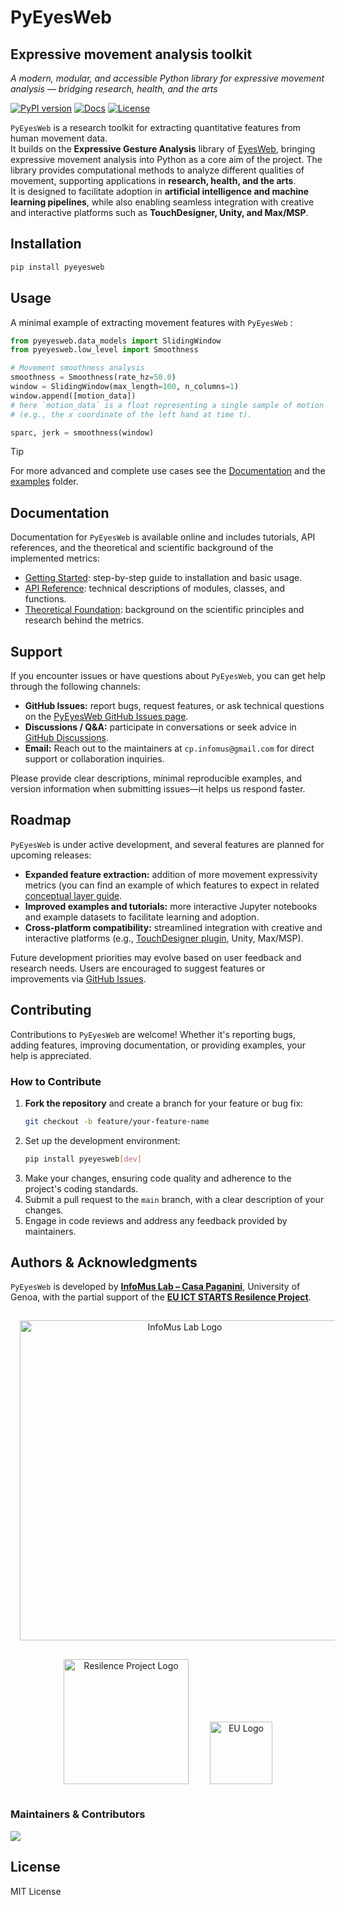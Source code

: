# PyEyesWeb  
## Expressive movement analysis toolkit
*A modern, modular, and accessible Python library for expressive movement analysis — bridging research, health, and the arts*  

[![PyPI version](https://img.shields.io/pypi/v/pyeyesweb.svg)](https://pypi.org/project/pyeyesweb/)
[![Docs](https://img.shields.io/badge/docs-latest-blue.svg)](https://infomuscp.github.io/PyEyesWeb/)
[![License](https://img.shields.io/github/license/USERNAME/PyEyesWeb.svg)](.github/LICENSE) 

`PyEyesWeb` is a research toolkit for extracting quantitative features from human movement data.  
It builds on the **Expressive Gesture Analysis** library of [EyesWeb](https://casapaganini.unige.it/eyesweb_bp), bringing expressive movement analysis into Python as a core aim of the project.
The library provides computational methods to analyze different qualities of movement, supporting applications in **research, health, and the arts**.  
It is designed to facilitate adoption in **artificial intelligence and machine learning pipelines**, while also enabling seamless integration with creative and interactive platforms such as **TouchDesigner, Unity, and Max/MSP**.  

## Installation

```bash
pip install pyeyesweb
```

## Usage
A minimal example of extracting movement features with `PyEyesWeb`
:
```python
from pyeyesweb.data_models import SlidingWindow
from pyeyesweb.low_level import Smoothness

# Movement smoothness analysis
smoothness = Smoothness(rate_hz=50.0)
window = SlidingWindow(max_length=100, n_columns=1)
window.append([motion_data]) 
# here `motion_data` is a float representing a single sample of motion data
# (e.g., the x coordinate of the left hand at time t).

sparc, jerk = smoothness(window)
```
> [!TIP]
> For more advanced and complete use cases see the [Documentation](https://infomuscp.github.io/PyEyesWeb/)
> and the [examples](examples) folder.

## Documentation

Documentation for `PyEyesWeb` is available online and includes tutorials, API references, and the theoretical and scientific background of the implemented metrics:

- [Getting Started](https://infomuscp.github.io/PyEyesWeb/getting_started): step-by-step guide to installation and basic usage.
- [API Reference](https://infomuscp.github.io/PyEyesWeb/api_reference): technical descriptions of modules, classes, and functions.  
- [Theoretical Foundation](https://infomuscp.github.io/PyEyesWeb/user_guide): background on the scientific principles and research behind the metrics. 

## Support

If you encounter issues or have questions about `PyEyesWeb`, you can get help through the following channels:

- **GitHub Issues:** report bugs, request features, or ask technical questions on the [PyEyesWeb GitHub Issues page](https://github.com/infomuscp/PyEyesWeb/issues).  
- **Discussions / Q&A:** participate in conversations or seek advice in [GitHub Discussions](https://github.com/infomuscp/PyEyesWeb/discussions).  
- **Email:** Reach out to the maintainers at `cp.infomus@gmail.com` for direct support or collaboration inquiries.  

Please provide clear descriptions, minimal reproducible examples, and version information when submitting issues—it helps us respond faster.

## Roadmap

`PyEyesWeb` is under active development, and several features are planned for upcoming releases:  

- **Expanded feature extraction:** addition of more movement expressivity metrics (you can find an example of which features to expect in related [conceptual layer guide]().  
- **Improved examples and tutorials:** more interactive Jupyter notebooks and example datasets to facilitate learning and adoption.  
- **Cross-platform compatibility:** streamlined integration with creative and interactive platforms (e.g., [TouchDesigner plugin](https://github.com/InfoMusCP/PyEyesWebTD), Unity, Max/MSP).  

Future development priorities may evolve based on user feedback and research needs.
Users are encouraged to suggest features or improvements via [GitHub Issues](https://github.com/infomuscp/PyEyesWeb/issues).

## Contributing

Contributions to `PyEyesWeb` are welcome! Whether it's reporting bugs, adding features, improving documentation, or providing examples, your help is appreciated.  

### How to Contribute
1. **Fork the repository** and create a branch for your feature or bug fix:  
   ```bash
   git checkout -b feature/your-feature-name
    ```
2. Set up the development environment:
    ```bash
    pip install pyeyesweb[dev]
    ```
3. Make your changes, ensuring code quality and adherence to the project's coding standards.
4. Submit a pull request to the `main` branch, with a clear description of your changes.
5. Engage in code reviews and address any feedback provided by maintainers.

## Authors & Acknowledgments

`PyEyesWeb` is developed by [**InfoMus Lab – Casa Paganini**](http://www.casapaganini.org/index_eng.php), University of Genoa, with the partial support of the **[EU ICT STARTS Resilence Project](https://www.resilence.eu/)**.  
  

<div align="center">
<img src="docs/assets/cp-logo.png" alt="InfoMus Lab Logo" width="512" style="margin:15px"/>
</div>
<div align="center">
<img src="docs/assets/resilence-logo.png" alt="Resilence Project Logo" width="200" style="margin:15px"/>
<img src="docs/assets/eu-logo.png" alt="EU Logo" width="100" style="margin:15px"/>
</div>

### Maintainers & Contributors  
<a href="https://github.com/InfoMusCP/PyEyesWeb/graphs/contributors">
  <img src="https://contrib.rocks/image?repo=InfoMusCP/PyEyesWeb" />
</a>

## License

MIT License
